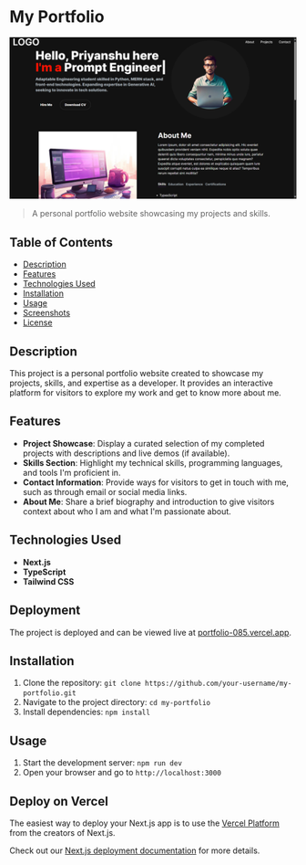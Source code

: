 # My Portfolio

![Project Image](background.png)

> A personal portfolio website showcasing my projects and skills.

## Table of Contents

- [Description](#description)
- [Features](#features)
- [Technologies Used](#technologies-used)
- [Installation](#installation)
- [Usage](#usage)
- [Screenshots](#screenshots)
- [License](#license)

## Description

This project is a personal portfolio website created to showcase my projects, skills, and expertise as a developer. It provides an interactive platform for visitors to explore my work and get to know more about me.

## Features

- **Project Showcase**: Display a curated selection of my completed projects with descriptions and live demos (if available).
- **Skills Section**: Highlight my technical skills, programming languages, and tools I'm proficient in.
- **Contact Information**: Provide ways for visitors to get in touch with me, such as through email or social media links.
- **About Me**: Share a brief biography and introduction to give visitors context about who I am and what I'm passionate about.

## Technologies Used

- **Next.js**
- **TypeScript**
- **Tailwind CSS**

## Deployment

The project is deployed and can be viewed live at [portfolio-085.vercel.app](https://portfolio-085.vercel.app/).

## Installation

1. Clone the repository: `git clone https://github.com/your-username/my-portfolio.git`
2. Navigate to the project directory: `cd my-portfolio`
3. Install dependencies: `npm install`

## Usage

1. Start the development server: `npm run dev`
2. Open your browser and go to `http://localhost:3000`

## Deploy on Vercel

The easiest way to deploy your Next.js app is to use the [Vercel Platform](https://vercel.com/new?utm_medium=default-template&filter=next.js&utm_source=create-next-app&utm_campaign=create-next-app-readme) from the creators of Next.js.

Check out our [Next.js deployment documentation](https://nextjs.org/docs/deployment) for more details.
